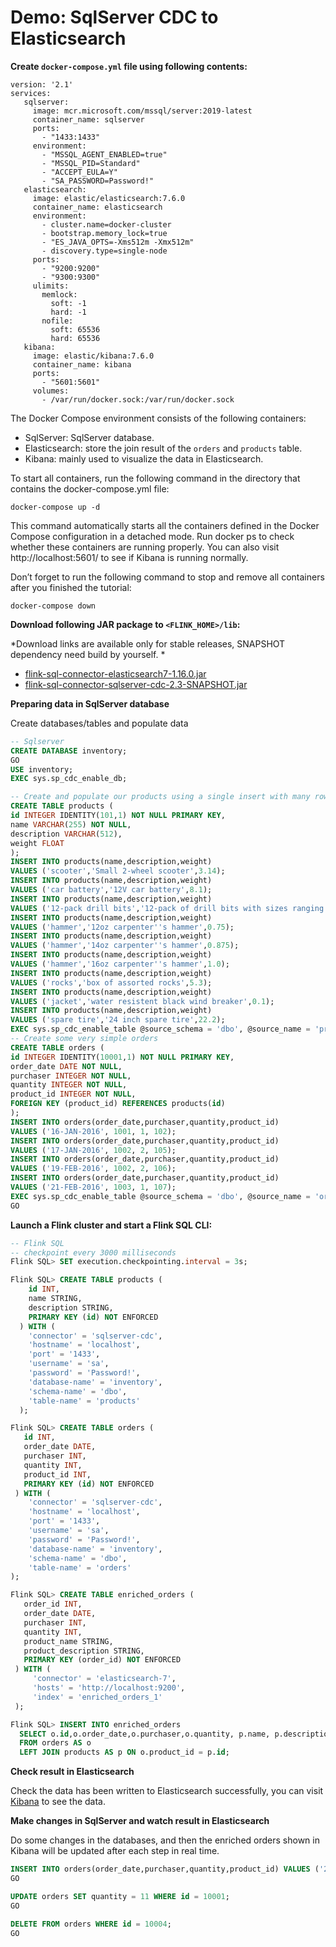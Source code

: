 # Demo: SqlServer CDC to Elasticsearch

**Create `docker-compose.yml` file using following contents:**

```
version: '2.1'
services:
   sqlserver:
     image: mcr.microsoft.com/mssql/server:2019-latest
     container_name: sqlserver
     ports:
       - "1433:1433"
     environment:
       - "MSSQL_AGENT_ENABLED=true"
       - "MSSQL_PID=Standard"
       - "ACCEPT_EULA=Y"
       - "SA_PASSWORD=Password!"
   elasticsearch:
     image: elastic/elasticsearch:7.6.0
     container_name: elasticsearch
     environment:
       - cluster.name=docker-cluster
       - bootstrap.memory_lock=true
       - "ES_JAVA_OPTS=-Xms512m -Xmx512m"
       - discovery.type=single-node
     ports:
       - "9200:9200"
       - "9300:9300"
     ulimits:
       memlock:
         soft: -1
         hard: -1
       nofile:
         soft: 65536
         hard: 65536
   kibana:
     image: elastic/kibana:7.6.0
     container_name: kibana
     ports:
       - "5601:5601"
     volumes:
       - /var/run/docker.sock:/var/run/docker.sock
``` 
The Docker Compose environment consists of the following containers:
- SqlServer: SqlServer database.
- Elasticsearch: store the join result of the `orders` and `products` table.
- Kibana: mainly used to visualize the data in Elasticsearch.

To start all containers, run the following command in the directory that contains the docker-compose.yml file:
```shell
docker-compose up -d
```
This command automatically starts all the containers defined in the Docker Compose configuration in a detached mode.
Run docker ps to check whether these containers are running properly. You can also visit http://localhost:5601/ to see if Kibana is running normally.

Don’t forget to run the following command to stop and remove all containers after you finished the tutorial:

```shell
docker-compose down
````

**Download following JAR package to `<FLINK_HOME>/lib`:**

*Download links are available only for stable releases, SNAPSHOT dependency need build by yourself. *

- [flink-sql-connector-elasticsearch7-1.16.0.jar](https://repo.maven.apache.org/maven2/org/apache/flink/flink-sql-connector-elasticsearch7/1.16.0/flink-sql-connector-elasticsearch7-1.16.0.jar)
- [flink-sql-connector-sqlserver-cdc-2.3-SNAPSHOT.jar](https://repo1.maven.org/maven2/com/ververica/flink-sql-connector-sqlserver-cdc/2.3-SNAPSHOT/flink-sql-connector-sqlserver-cdc-2.3-SNAPSHOT.jar)


**Preparing data in SqlServer database**

Create databases/tables and populate data

 ```sql
 -- Sqlserver
 CREATE DATABASE inventory;
 GO
 USE inventory;
 EXEC sys.sp_cdc_enable_db;
 
 -- Create and populate our products using a single insert with many rows
 CREATE TABLE products (
 id INTEGER IDENTITY(101,1) NOT NULL PRIMARY KEY,
 name VARCHAR(255) NOT NULL,
 description VARCHAR(512),
 weight FLOAT
 );
 INSERT INTO products(name,description,weight)
 VALUES ('scooter','Small 2-wheel scooter',3.14);
 INSERT INTO products(name,description,weight)
 VALUES ('car battery','12V car battery',8.1);
 INSERT INTO products(name,description,weight)
 VALUES ('12-pack drill bits','12-pack of drill bits with sizes ranging from #40 to #3',0.8);
 INSERT INTO products(name,description,weight)
 VALUES ('hammer','12oz carpenter''s hammer',0.75);
 INSERT INTO products(name,description,weight)
 VALUES ('hammer','14oz carpenter''s hammer',0.875);
 INSERT INTO products(name,description,weight)
 VALUES ('hammer','16oz carpenter''s hammer',1.0);
 INSERT INTO products(name,description,weight)
 VALUES ('rocks','box of assorted rocks',5.3);
 INSERT INTO products(name,description,weight)
 VALUES ('jacket','water resistent black wind breaker',0.1);
 INSERT INTO products(name,description,weight)
 VALUES ('spare tire','24 inch spare tire',22.2);
 EXEC sys.sp_cdc_enable_table @source_schema = 'dbo', @source_name = 'products', @role_name = NULL, @supports_net_changes = 0;
 -- Create some very simple orders
 CREATE TABLE orders (
 id INTEGER IDENTITY(10001,1) NOT NULL PRIMARY KEY,
 order_date DATE NOT NULL,
 purchaser INTEGER NOT NULL,
 quantity INTEGER NOT NULL,
 product_id INTEGER NOT NULL,
 FOREIGN KEY (product_id) REFERENCES products(id)
 );
 INSERT INTO orders(order_date,purchaser,quantity,product_id)
 VALUES ('16-JAN-2016', 1001, 1, 102);
 INSERT INTO orders(order_date,purchaser,quantity,product_id)
 VALUES ('17-JAN-2016', 1002, 2, 105);
 INSERT INTO orders(order_date,purchaser,quantity,product_id)
 VALUES ('19-FEB-2016', 1002, 2, 106);
 INSERT INTO orders(order_date,purchaser,quantity,product_id)
 VALUES ('21-FEB-2016', 1003, 1, 107);
 EXEC sys.sp_cdc_enable_table @source_schema = 'dbo', @source_name = 'orders', @role_name = NULL, @supports_net_changes = 0;
 GO
 ```
**Launch a Flink cluster and start a Flink SQL CLI:**

```sql
-- Flink SQL
-- checkpoint every 3000 milliseconds                       
Flink SQL> SET execution.checkpointing.interval = 3s;

Flink SQL> CREATE TABLE products (
    id INT,
    name STRING,
    description STRING,
    PRIMARY KEY (id) NOT ENFORCED
  ) WITH (
    'connector' = 'sqlserver-cdc',
    'hostname' = 'localhost',
    'port' = '1433',
    'username' = 'sa',
    'password' = 'Password!',
    'database-name' = 'inventory',
    'schema-name' = 'dbo',
    'table-name' = 'products'
  );

Flink SQL> CREATE TABLE orders (
   id INT,
   order_date DATE,
   purchaser INT,
   quantity INT,
   product_id INT,
   PRIMARY KEY (id) NOT ENFORCED
 ) WITH (
    'connector' = 'sqlserver-cdc',
    'hostname' = 'localhost',
    'port' = '1433',
    'username' = 'sa',
    'password' = 'Password!',
    'database-name' = 'inventory',
    'schema-name' = 'dbo',
    'table-name' = 'orders'
);

Flink SQL> CREATE TABLE enriched_orders (
   order_id INT,
   order_date DATE,
   purchaser INT,
   quantity INT,
   product_name STRING,
   product_description STRING,
   PRIMARY KEY (order_id) NOT ENFORCED
 ) WITH (
     'connector' = 'elasticsearch-7',
     'hosts' = 'http://localhost:9200',
     'index' = 'enriched_orders_1'
 );

Flink SQL> INSERT INTO enriched_orders
  SELECT o.id,o.order_date,o.purchaser,o.quantity, p.name, p.description
  FROM orders AS o
  LEFT JOIN products AS p ON o.product_id = p.id;
```

**Check result in Elasticsearch**

Check the data has been written to Elasticsearch successfully, you can visit [Kibana](http://localhost:5601/) to see the data.

**Make changes in SqlServer and watch result in Elasticsearch**

Do some changes in the databases, and then the enriched orders shown in Kibana will be updated after each step in real time.

```sql
INSERT INTO orders(order_date,purchaser,quantity,product_id) VALUES ('22-FEB-2016', 1006, 22, 107);
GO

UPDATE orders SET quantity = 11 WHERE id = 10001;
GO

DELETE FROM orders WHERE id = 10004;
GO
```
